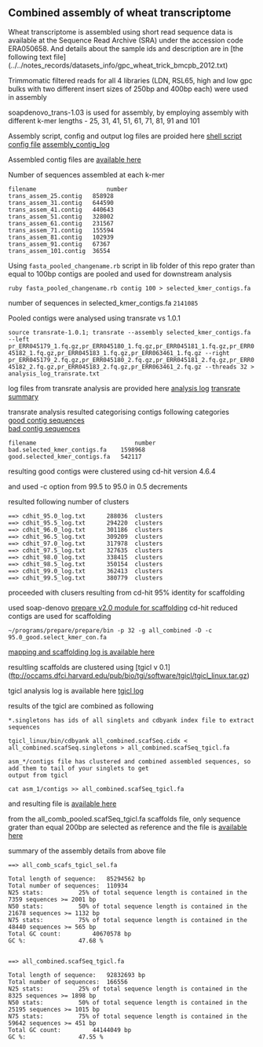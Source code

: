 ## Combined assembly of wheat transcriptome

Wheat transcriptome is assembled using short read sequence data is available at the Sequence Read Archive (SRA) under the accession code ERA050658. 
And details about the sample ids and description are in [the following text file] (../../notes_records/datasets_info/gpc_wheat_trick_bmcpb_2012.txt)


Trimmomatic filtered reads for all 4 libraries (LDN, RSL65, high and low gpc bulks with two different insert sizes of 250bp and 400bp each) were used in assembly

soapdenovo_trans-1.03 is used for assembly, by employing assembly with
different k-mer lengths - 25, 31, 41, 51, 61, 71, 81, 91 and 101

Assembly script, config and output log files are proided here
[shell script](./log_files/1_soap-trans_kmer_iter.sh)
[config file](./log_files/2_sample.config)
[assembly_contig_log](./log_files/3_log_soap_trans_kmer_iter.txt)

Assembled contig files are [available here](https://www.mediafire.com/folder/k3vdgpkdtehmb/k_mer_contigs)

Number of sequences assembled at each k-mer
```
filename					number
trans_assem_25.contig	858928
trans_assem_31.contig	644590
trans_assem_41.contig	440643
trans_assem_51.contig	328002
trans_assem_61.contig	231567
trans_assem_71.contig	155594
trans_assem_81.contig	102939
trans_assem_91.contig	67367
trans_assem_101.contig	36554
```

Using `fasta_pooled_changename.rb` script in lib folder of this repo
grater than equal to 100bp contigs are pooled and used for downstream analysis

```ruby fasta_pooled_changename.rb contig 100 > selected_kmer_contigs.fa```

number of sequences in selected_kmer_contigs.fa `2141085`

Pooled contigs were analysed using transrate vs 1.0.1

```source transrate-1.0.1; transrate --assembly selected_kmer_contigs.fa --left pr_ERR045179_1.fq.gz,pr_ERR045180_1.fq.gz,pr_ERR045181_1.fq.gz,pr_ERR045182_1.fq.gz,pr_ERR045183_1.fq.gz,pr_ERR063461_1.fq.gz --right pr_ERR045179_2.fq.gz,pr_ERR045180_2.fq.gz,pr_ERR045181_2.fq.gz,pr_ERR045182_2.fq.gz,pr_ERR045183_2.fq.gz,pr_ERR063461_2.fq.gz --threads 32 > analysis_log_transrate.txt```

log files from transrate analysis are provided here
[analysis log](./log_files/4_analysis_log_transrate.txt)
[transrate summary](./log_files/5_transrate_assemblies.csv)

transrate analysis resulted categorising contigs following categories		
[good contig sequences](http://www.mediafire.com/file/jka7859404stxci/good_contigs_pooled_kmer.fa.gz)		
[bad contig sequences](http://www.mediafire.com/file/y4gun44q9rx72jk/bad.selected_kmer_contigs.fa.gz)		
```
filename							number
bad.selected_kmer_contigs.fa	1598968
good.selected_kmer_contigs.fa	542117
```

resulting good contigs were clustered using cd-hit version 4.6.4

and used -c option from 99.5 to 95.0 in 0.5 decrements

resulted following number of clusters
```
==> cdhit_95.0_log.txt		288036  clusters
==> cdhit_95.5_log.txt		294220  clusters
==> cdhit_96.0_log.txt		301186  clusters
==> cdhit_96.5_log.txt		309209  clusters
==> cdhit_97.0_log.txt		317978  clusters
==> cdhit_97.5_log.txt		327635  clusters
==> cdhit_98.0_log.txt		338415  clusters
==> cdhit_98.5_log.txt		350154  clusters
==> cdhit_99.0_log.txt		362413  clusters
==> cdhit_99.5_log.txt		380779  clusters
```

proceeded with clusers resulting from cd-hit 95% identity for scaffolding


used soap-denovo [prepare v2.0 module for scaffolding](https://sourceforge.net/projects/soapdenovo2/files/Prepare/)
cd-hit reduced contigs are used for scaffolding

```~/programs/prepare/prepare/bin -p 32 -g all_combined -D -c 95.0_good.select_kmer_con.fa```

[mapping and scaffolding log is available here](./log_files/6_soap_map_scaff_log.txt)


resultling scaffolds are clustered using [tgicl v 0.1] (ftp://occams.dfci.harvard.edu/pub/bio/tgi/software/tgicl/tgicl_linux.tar.gz)

tgicl analysis log is available here
[tgicl log](./log_files/7_err_tgicl_all_combined.scafSeq.log)

results of the tgicl are combined as following
```
*.singletons has ids of all singlets and cdbyank index file to extract sequences

tgicl_linux/bin/cdbyank all_combined.scafSeq.cidx < all_combined.scafSeq.singletons > all_combined.scafSeq_tgicl.fa

asm_*/contigs file has clustered and combined assembled sequences, so add them to tail of your singlets to get
output from tgicl

cat asm_1/contigs >> all_combined.scafSeq_tgicl.fa
```

and resulting file is [available here](http://www.mediafire.com/file/atcjmtbugoyil1b/all_combined.scafSeq_tgicl.fa.gz)


from the all_comb_pooled.scafSeq_tgicl.fa scaffolds file, only sequence grater than equal 200bp are selected as reference
and the file is [available here](http://www.mediafire.com/file/z59cj28z3qxt58g/all_comb_scafs_tgicl_sel.fa.gz)

summary of the assembly details from above file

```
==> all_comb_scafs_tgicl_sel.fa 

Total length of sequence:	85294562 bp
Total number of sequences:	110934
N25 stats:			25% of total sequence length is contained in the 7359 sequences >= 2001 bp
N50 stats:			50% of total sequence length is contained in the 21678 sequences >= 1132 bp
N75 stats:			75% of total sequence length is contained in the 48440 sequences >= 565 bp
Total GC count:			40670578 bp
GC %:				47.68 %


==> all_combined.scafSeq_tgicl.fa

Total length of sequence:	92832693 bp
Total number of sequences:	166556
N25 stats:			25% of total sequence length is contained in the 8325 sequences >= 1898 bp
N50 stats:			50% of total sequence length is contained in the 25195 sequences >= 1015 bp
N75 stats:			75% of total sequence length is contained in the 59642 sequences >= 451 bp
Total GC count:			44144049 bp
GC %:				47.55 %

```

